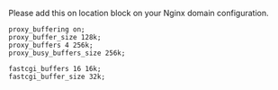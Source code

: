 Please add this on location block on your Nginx domain configuration.

```
proxy_buffering on;
proxy_buffer_size 128k;
proxy_buffers 4 256k;
proxy_busy_buffers_size 256k;

fastcgi_buffers 16 16k;
fastcgi_buffer_size 32k;
```
